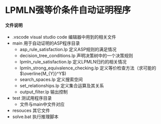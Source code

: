 # LPMLN强等价条件自动证明程序

#### 文件说明
+ .vscode visual studio code 编辑器中用到的相关文件
+ main 用于自动证明的ASP程序目录
    + asp_rule_satisfaction.lp  定义ASP规则的满足情况
    + decision_tree_conditions.lp  声明决策树中的一个决策规则
    + lpmln_rule_satisfaction.lp  定义LPMLN归约的相关情况
    + lpmln_strong_equivalence_checking.lp  定义等价检查方法（求可能的$\overline{M_{Y}}^Y$)
    + search_spaces.lp  定义搜索空间
    + set_relationships.lp  定义集合运算及其关系
    + output_filter.lp  输出控制
+ test 测试用程序目录
    + 文件与main中文件对应
+ resouces 其它文件
+ solve.bat 执行推理脚本